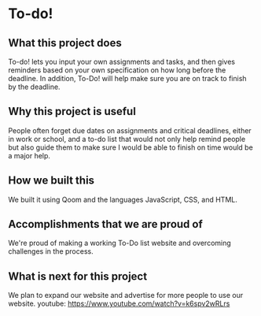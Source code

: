 To-do!
==================
## What this project does
To-do! lets you input your own assignments and tasks, and then gives reminders based on your own specification on how long before the deadline. In addition, To-Do! will help make sure you are on track to finish by the deadline.
## Why this project is useful
People often forget due dates on assignments and critical deadlines, either in work or school, and a to-do list that would not only help remind people but also guide them to make sure I would be able to finish on time would be a major help.
## How we built this 
We built it using Qoom and the languages JavaScript, CSS, and HTML.
## Accomplishments that we are proud of 
We're proud of making a working To-Do list website and overcoming challenges in the process.
## What is next for this project
We plan to expand our website and advertise for more people to use our website.
youtube: https://www.youtube.com/watch?v=k6spv2wRLrs
